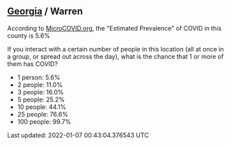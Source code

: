 
## [Georgia](/united-states/georgia) / Warren

According to [MicroCOVID.org](http://microcovid.org),
the "Estimated Prevalence" of COVID in this county is 5.6%

If you interact with a certain number of people in this location
(all at once in a group, or spread out across the day), what is the chance that
1 or more of them has COVID?

- 1 person: 5.6%
- 2 people: 11.0%
- 3 people: 16.0%
- 5 people: 25.2%
- 10 people: 44.1%
- 25 people: 76.6%
- 100 people: 99.7%

Last updated: 2022-01-07 00:43:04.376543 UTC

